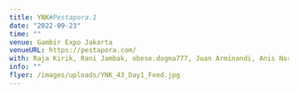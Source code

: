 ```yaml
---
title: YNK#Pestapora.1
date: "2022-09-23"
time: ""
venue: Gambir Expo Jakarta
venueURL: https://pestapora.com/
with: Raja Kirik, Rani Jambak, obese.dogma777, Juan Arminandi, Anis Norin & Barakatak
info: ""
flyer: /images/uploads/YNK_43_Day1_Feed.jpg
---
```


#
